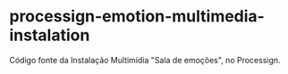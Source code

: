 # processign-emotion-multimedia-instalation
Código fonte da Instalação Multimídia "Sala de emoções", no Processign.
